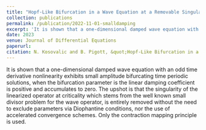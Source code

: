 ```yaml
---
title: "Hopf-Like Bifurcation in a Wave Equation at a Removable Singularity"
collection: publications
permalink: /publication/2022-11-01-smalldamping
excerpt: 'It is shown that a one-dimensional damped wave equation with an odd time derivative nonlinearity exhibits small amplitude bifurcating time periodic solutions, when the bifurcation parameter is the linear damping coefficient is positive and accumulates to zero. The upshot is that the singularity of the linearized operator at criticality which stems from the well known small divisor problem for the wave operator, is entirely removed without the need to exclude parameters via Diophantine conditions, nor the use of accelerated convergence schemes. Only the contraction mapping principle is used. '
date: 2023
venue: Journal of Differential Equations 
paperurl: 
citation: N. Kosovalic and B. Pigott, &quot;Hopf-Like Bifurcation in a Wave Equation at a Removable Singularity.&quot; <i>Journal of Differential Equations</i>. 369 (383-404) (2023).
---
```

It is shown that a one-dimensional damped wave equation with an odd time derivative nonlinearity exhibits small amplitude bifurcating time periodic solutions, when the bifurcation parameter is the linear damping coefficient is positive and accumulates to zero. The upshot is that the singularity of the linearized operator at criticality which stems from the well known small divisor problem for the wave operator, is entirely removed without the need to exclude parameters via Diophantine conditions, nor the use of accelerated convergence schemes. Only the contraction mapping principle is used. 





